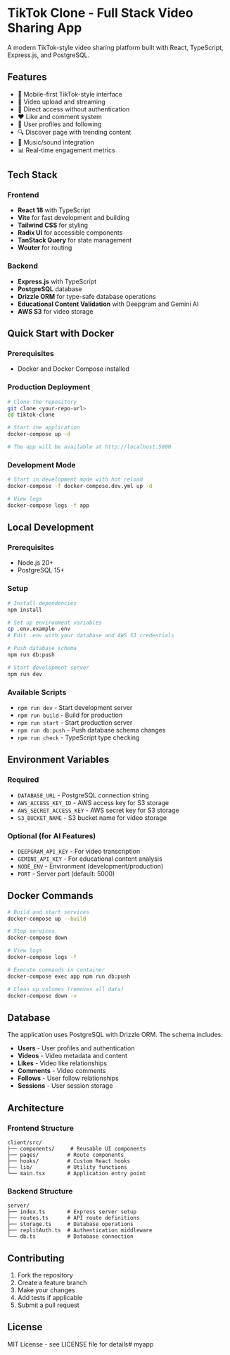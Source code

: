 # TikTok Clone - Full Stack Video Sharing App

A modern TikTok-style video sharing platform built with React, TypeScript, Express.js, and PostgreSQL.

## Features

- 📱 Mobile-first TikTok-style interface
- 🎥 Video upload and streaming
- 👤 Direct access without authentication
- ❤️ Like and comment system
- 👥 User profiles and following
- 🔍 Discover page with trending content
- 🎵 Music/sound integration
- 📊 Real-time engagement metrics

## Tech Stack

### Frontend
- **React 18** with TypeScript
- **Vite** for fast development and building
- **Tailwind CSS** for styling
- **Radix UI** for accessible components
- **TanStack Query** for state management
- **Wouter** for routing

### Backend
- **Express.js** with TypeScript
- **PostgreSQL** database
- **Drizzle ORM** for type-safe database operations
- **Educational Content Validation** with Deepgram and Gemini AI
- **AWS S3** for video storage

## Quick Start with Docker

### Prerequisites
- Docker and Docker Compose installed

### Production Deployment
```bash
# Clone the repository
git clone <your-repo-url>
cd tiktok-clone

# Start the application
docker-compose up -d

# The app will be available at http://localhost:5000
```

### Development Mode
```bash
# Start in development mode with hot reload
docker-compose -f docker-compose.dev.yml up -d

# View logs
docker-compose logs -f app
```

## Local Development

### Prerequisites
- Node.js 20+
- PostgreSQL 15+

### Setup
```bash
# Install dependencies
npm install

# Set up environment variables
cp .env.example .env
# Edit .env with your database and AWS S3 credentials

# Push database schema
npm run db:push

# Start development server
npm run dev
```

### Available Scripts
- `npm run dev` - Start development server
- `npm run build` - Build for production
- `npm run start` - Start production server
- `npm run db:push` - Push database schema changes
- `npm run check` - TypeScript type checking

## Environment Variables

### Required
- `DATABASE_URL` - PostgreSQL connection string
- `AWS_ACCESS_KEY_ID` - AWS access key for S3 storage
- `AWS_SECRET_ACCESS_KEY` - AWS secret key for S3 storage
- `S3_BUCKET_NAME` - S3 bucket name for video storage

### Optional (for AI Features)
- `DEEPGRAM_API_KEY` - For video transcription
- `GEMINI_API_KEY` - For educational content analysis
- `NODE_ENV` - Environment (development/production)
- `PORT` - Server port (default: 5000)

## Docker Commands

```bash
# Build and start services
docker-compose up --build

# Stop services
docker-compose down

# View logs
docker-compose logs -f

# Execute commands in container
docker-compose exec app npm run db:push

# Clean up volumes (removes all data)
docker-compose down -v
```

## Database

The application uses PostgreSQL with Drizzle ORM. The schema includes:

- **Users** - User profiles and authentication
- **Videos** - Video metadata and content
- **Likes** - Video like relationships
- **Comments** - Video comments
- **Follows** - User follow relationships
- **Sessions** - User session storage

## Architecture

### Frontend Structure
```
client/src/
├── components/     # Reusable UI components
├── pages/         # Route components
├── hooks/         # Custom React hooks
├── lib/           # Utility functions
└── main.tsx       # Application entry point
```

### Backend Structure
```
server/
├── index.ts       # Express server setup
├── routes.ts      # API route definitions
├── storage.ts     # Database operations
├── replitAuth.ts  # Authentication middleware
└── db.ts          # Database connection
```

## Contributing

1. Fork the repository
2. Create a feature branch
3. Make your changes
4. Add tests if applicable
5. Submit a pull request

## License

MIT License - see LICENSE file for details# myapp
